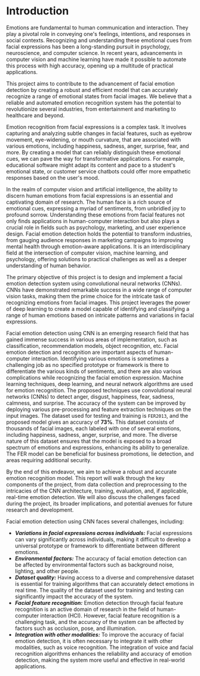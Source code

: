 # Introduction

Emotions are fundamental to human communication and interaction. They play a pivotal role in conveying one's feelings, intentions, and responses in social contexts. Recognizing and understanding these emotional cues from facial expressions has been a long-standing pursuit in psychology, neuroscience, and computer science. In recent years, advancements in computer vision and machine learning have made it possible to automate this process with high accuracy, opening up a multitude of practical applications.

This project aims to contribute to the advancement of facial emotion detection by creating a robust and efficient model that can accurately recognize a range of emotional states from facial images. We believe that a reliable and automated emotion recognition system has the potential to revolutionize several industries, from entertainment and marketing to healthcare and beyond.

Emotion recognition from facial expressions is a complex task. It involves capturing and analyzing subtle changes in facial features, such as eyebrow movement, eye-widening, or mouth curvature, that are associated with various emotions, including happiness, sadness, anger, surprise, fear, and more. By creating a model that can reliably distinguish these emotional cues, we can pave the way for transformative applications. For example, educational software might adapt its content and pace to a student's emotional state, or customer service chatbots could offer more empathetic responses based on the user's mood.

In the realm of computer vision and artificial intelligence, the ability to discern human emotions from facial expressions is an essential and captivating domain of research. The human face is a rich source of emotional cues, expressing a myriad of sentiments, from unbridled joy to profound sorrow. Understanding these emotions from facial features not only finds applications in human-computer interaction but also plays a crucial role in fields such as psychology, marketing, and user experience design. Facial emotion detection holds the potential to transform industries, from gauging audience responses in marketing campaigns to improving mental health through emotion-aware applications. It is an interdisciplinary field at the intersection of computer vision, machine learning, and psychology, offering solutions to practical challenges as well as a deeper understanding of human behavior.

The primary objective of this project is to design and implement a facial emotion detection system using convolutional neural networks (CNNs). CNNs have demonstrated remarkable success in a wide range of computer vision tasks, making them the prime choice for the intricate task of recognizing emotions from facial images. This project leverages the power of deep learning to create a model capable of identifying and classifying a range of human emotions based on intricate patterns and variations in facial expressions.

Facial emotion detection using CNN is an emerging research field that has gained immense success in various areas of implementation, such as classification, recommendation models, object recognition, etc. Facial emotion detection and recognition are important aspects of human-computer interaction. Identifying various emotions is sometimes a challenging job as no specified prototype or framework is there to differentiate the various kinds of sentiments, and there are also various complications while recognizing the facial emotion expression. Machine learning techniques, deep learning, and neural network algorithms are used for emotion recognition. The proposed techniques use convolutional neural networks (CNNs) to detect anger, disgust, happiness, fear, sadness, calmness, and surprise. The accuracy of the system can be improved by deploying various pre-processing and feature extraction techniques on the input images. The dataset used for testing and training is `FER2013`, and the proposed model gives an accuracy of **73%**. This dataset consists of thousands of facial images, each labeled with one of several emotions, including happiness, sadness, anger, surprise, and more. The diverse nature of this dataset ensures that the model is exposed to a broad spectrum of emotions and expressions, enhancing its ability to generalize. The FER model can be beneficial for business promotions, lie detection, and areas requiring additional security.

By the end of this endeavor, we aim to achieve a robust and accurate emotion recognition model. This report will walk through the key components of the project, from data collection and preprocessing to the intricacies of the CNN architecture, training, evaluation, and, if applicable, real-time emotion detection. We will also discuss the challenges faced during the project, its broader implications, and potential avenues for future research and development.

Facial emotion detection using CNN faces several challenges, including:
* **_Variations in facial expressions across individuals:_** Facial expressions can vary significantly across individuals, making it difficult to develop a universal prototype or framework to differentiate between different emotions.
* **_Environmental factors:_** The accuracy of facial emotion detection can be affected by environmental factors such as background noise, lighting, and other people.
* **_Dataset quality:_** Having access to a diverse and comprehensive dataset is essential for training algorithms that can accurately detect emotions in real time. The quality of the dataset used for training and testing can significantly impact the accuracy of the system.
* **_Facial feature recognition:_** Emotion detection through facial feature recognition is an active domain of research in the field of human-computer interaction (HCI). However, facial feature recognition is a challenging task, and the accuracy of the system can be affected by factors such as occlusion, pose, and illumination.
* **_Integration with other modalities:_** To improve the accuracy of facial emotion detection, it is often necessary to integrate it with other modalities, such as voice recognition. The integration of voice and facial recognition algorithms enhances the reliability and accuracy of emotion detection, making the system more useful and effective in real-world applications.
